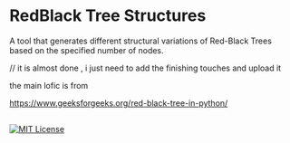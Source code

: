 # RedBlack Tree Structures
A tool that generates different structural variations of Red-Black Trees based on the specified number of nodes.




// it is almost done , i just need to add the finishing touches and upload it 


the main lofic is from 


https://www.geeksforgeeks.org/red-black-tree-in-python/ 



##

[![MIT License](https://img.shields.io/badge/License-MIT-green.svg)](https://choosealicense.com/licenses/mit/)
